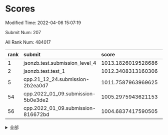# Scores

Modified Time: 2022-04-06 15:07:19

Submit Num: 207

All Rank Num: 484017

| rank |               submit               |       score        |       sigma        | pk_num |
| :--- | :--------------------------------- | :----------------- | :----------------- | :----- |
| 1    | jsonzb.test.submission_level_4     | 1013.1826019528686 | 0.788688905009433  | 9347   |
| 2    | jsonzb.test.test_1                 | 1012.3408313160306 | 0.8165259735882965 | 9352   |
| 5    | cpp.21_12_24.submission-2b2ea0d7   | 1011.7587963969625 | 0.8106546264007379 | 9353   |
| 54   | cpp.2022_01_09.submission-5b0e3de2 | 1005.2975943621153 | 0.7047452514172551 | 9354   |
| 56   | cpp.2022_01_09.submission-816672bd | 1004.6837417590505 | 0.7120260541385367 | 9351   |


<details>
<summary>全部</summary>

| rank |                 submit                 |       score        |       sigma        | pk_num |
| :--- | :------------------------------------- | :----------------- | :----------------- | :----- |
| 1    | jsonzb.test.submission_level_4         | 1013.1826019528686 | 0.788688905009433  | 9347   |
| 2    | jsonzb.test.test_1                     | 1012.3408313160306 | 0.8165259735882965 | 9352   |
| 3    | gobigger.level_3.submission_level_3_22 | 1011.9209399989069 | 0.7843796855944357 | 9354   |
| 4    | gobigger.level_3.submission_level_3_43 | 1011.9038041842609 | 0.7636713844790836 | 9350   |
| 5    | cpp.21_12_24.submission-2b2ea0d7       | 1011.7587963969625 | 0.8106546264007379 | 9353   |
| 6    | gobigger.level_3.submission_level_3_41 | 1011.501726408148  | 0.8084553946458702 | 9347   |
| 7    | gobigger.level_3.submission_level_3_39 | 1011.4767612423151 | 0.7757528321620063 | 9354   |
| 8    | gobigger.level_3.submission_level_3_2  | 1011.1551638242374 | 0.7823345945973651 | 9347   |
| 9    | gobigger.level_3.submission_level_3_42 | 1011.115115769828  | 0.7928468293482523 | 9357   |
| 10   | gobigger.level_3.submission_level_3_18 | 1011.059321197479  | 0.7541777669681338 | 9352   |
| 11   | gobigger.level_3.submission_level_3_35 | 1010.8823104890807 | 0.7665747332481867 | 9350   |
| 12   | gobigger.level_3.submission_level_3_19 | 1010.7240918217761 | 0.774430257171604  | 9356   |
| 13   | gobigger.level_3.submission_level_3_31 | 1010.7103343934292 | 0.7594840555232356 | 9351   |
| 14   | gobigger.level_3.submission_level_3_12 | 1010.6884252186858 | 0.7571006118027742 | 9352   |
| 15   | gobigger.level_3.submission_level_3_46 | 1010.6373479147928 | 0.7649163085827594 | 9347   |
| 16   | gobigger.level_3.submission_level_3_21 | 1010.6017680106971 | 0.7876667706296395 | 9352   |
| 17   | gobigger.level_3.submission_level_3_24 | 1010.5576780401944 | 0.7802667675427442 | 9357   |
| 18   | gobigger.level_3.submission_level_3_38 | 1010.5424068578878 | 0.7511607898244391 | 9353   |
| 19   | gobigger.level_3.submission_level_3_36 | 1010.4683912077933 | 0.7612065801625666 | 9356   |
| 20   | gobigger.level_3.submission_level_3_3  | 1010.4039401235389 | 0.7373708169722328 | 9349   |
| 21   | gobigger.level_3.submission_level_3_27 | 1010.30970195554   | 0.7659699596527725 | 9354   |
| 22   | gobigger.level_3.submission_level_3_7  | 1010.3008870114653 | 0.7720654918585379 | 9348   |
| 23   | gobigger.level_3.submission_level_3_10 | 1010.1552496257157 | 0.7712839231805045 | 9353   |
| 24   | gobigger.level_3.submission_level_3_47 | 1010.148445229977  | 0.7658394272057301 | 9346   |
| 25   | gobigger.level_3.submission_level_3_20 | 1010.1394785195673 | 0.799420608906171  | 9358   |
| 26   | gobigger.level_3.submission_level_3_23 | 1010.1367018784313 | 0.7422300509530723 | 9351   |
| 27   | gobigger.level_3.submission_level_3_49 | 1010.113889968604  | 0.7585159196692629 | 9354   |
| 28   | gobigger.level_3.submission_level_3_14 | 1010.0721067553735 | 0.7559895838044185 | 9352   |
| 29   | gobigger.level_3.submission_level_3_17 | 1009.9722584493074 | 0.7807616943051138 | 9353   |
| 30   | gobigger.level_3.submission_level_3_45 | 1009.9718905418341 | 0.7570330892319113 | 9352   |
| 31   | gobigger.level_3.submission_level_3_28 | 1009.9144791537535 | 0.7703362973915671 | 9358   |
| 32   | gobigger.level_3.submission_level_3_34 | 1009.8333133897816 | 0.7659019586093608 | 9358   |
| 33   | gobigger.level_3.submission_level_3_33 | 1009.8249053173203 | 0.7328774369624642 | 9349   |
| 34   | gobigger.level_3.submission_level_3_37 | 1009.8021940413502 | 0.749125264306347  | 9353   |
| 35   | gobigger.level_3.submission_level_3_26 | 1009.7879950903265 | 0.763102136461989  | 9353   |
| 36   | gobigger.level_3.submission_level_3_30 | 1009.7606531782907 | 0.7489135969692492 | 9355   |
| 37   | gobigger.level_3.submission_level_3_6  | 1009.5243950736611 | 0.7541158228064611 | 9355   |
| 38   | gobigger.level_3.submission_level_3_44 | 1009.4989422211756 | 0.7593383667147646 | 9355   |
| 39   | gobigger.level_3.submission_level_3_48 | 1009.4197637394035 | 0.7597317248891104 | 9357   |
| 40   | gobigger.level_3.submission_level_3_9  | 1009.3841573011549 | 0.7497281626802644 | 9350   |
| 41   | gobigger.level_3.submission_level_3_40 | 1009.3391061354428 | 0.7407275800826456 | 9354   |
| 42   | gobigger.level_3.submission_level_3_11 | 1009.3033511601476 | 0.762094284899016  | 9356   |
| 43   | gobigger.level_3.submission_level_3_5  | 1009.2305024704281 | 0.7471176423386626 | 9358   |
| 44   | gobigger.level_3.submission_level_3_29 | 1009.1468407483222 | 0.7633056243496188 | 9356   |
| 45   | gobigger.level_3.submission_level_3_1  | 1009.1296730084687 | 0.7604651159877407 | 9353   |
| 46   | gobigger.level_3.submission_level_3_15 | 1009.1083366621012 | 0.7350852787721404 | 9354   |
| 47   | gobigger.level_3.submission_level_3_25 | 1009.0176753225313 | 0.7535216439064301 | 9351   |
| 48   | gobigger.level_3.submission_level_3_4  | 1008.9920442068213 | 0.7407392473154203 | 9349   |
| 49   | gobigger.level_3.submission_level_3_16 | 1008.9881409534485 | 0.755755197421887  | 9355   |
| 50   | gobigger.level_3.submission_level_3_0  | 1008.9132682364137 | 0.7466006696461385 | 9351   |
| 51   | gobigger.level_3.submission_level_3_32 | 1008.7551785899005 | 0.7498554008615207 | 9352   |
| 52   | gobigger.level_3.submission_level_3_13 | 1008.474310673612  | 0.7404723939367011 | 9353   |
| 53   | gobigger.level_3.submission_level_3_8  | 1008.1052297394364 | 0.7271515071106966 | 9354   |
| 54   | cpp.2022_01_09.submission-5b0e3de2     | 1005.2975943621153 | 0.7047452514172551 | 9354   |
| 55   | gobigger.level_1.submission_level_1_35 | 1005.1154233647297 | 0.7312890264693732 | 9355   |
| 56   | cpp.2022_01_09.submission-816672bd     | 1004.6837417590505 | 0.7120260541385367 | 9351   |
| 57   | gobigger.level_1.submission_level_1_34 | 1004.2841755033616 | 0.7113139132016647 | 9352   |
| 58   | gobigger.level_1.submission_level_1_11 | 1004.2172236727257 | 0.717509921538077  | 9353   |
| 59   | gobigger.level_1.submission_level_1_0  | 1004.1476582062169 | 0.7207771263911097 | 9353   |
| 60   | gobigger.level_1.submission_level_1_18 | 1004.0983719693972 | 0.7144442863876163 | 9350   |
| 61   | gobigger.level_1.submission_level_1_13 | 1004.0163200206191 | 0.7127653717641863 | 9355   |
| 62   | gobigger.level_1.submission_level_1_40 | 1003.9797907568424 | 0.7100226620162814 | 9353   |
| 63   | gobigger.level_1.submission_level_1_19 | 1003.9680098828777 | 0.7176022181048336 | 9350   |
| 64   | gobigger.level_1.submission_level_1_12 | 1003.8748773131721 | 0.717890860449087  | 9355   |
| 65   | gobigger.level_1.submission_level_1_37 | 1003.800996782974  | 0.7274130544107344 | 9354   |
| 66   | gobigger.level_1.submission_level_1_43 | 1003.7535756057772 | 0.7220822120714918 | 9354   |
| 67   | gobigger.level_1.submission_level_1_27 | 1003.7402128489509 | 0.7166199198143071 | 9352   |
| 68   | gobigger.level_1.submission_level_1_26 | 1003.7178655854086 | 0.7137729934161179 | 9356   |
| 69   | gobigger.level_1.submission_level_1_47 | 1003.6918335111768 | 0.7178612854975087 | 9356   |
| 70   | gobigger.level_1.submission_level_1_3  | 1003.6625781308347 | 0.7134345735839712 | 9355   |
| 71   | gobigger.level_1.submission_level_1_4  | 1003.642510484821  | 0.7158656085202156 | 9351   |
| 72   | gobigger.level_1.submission_level_1_46 | 1003.5396000869824 | 0.7173755904520976 | 9353   |
| 73   | gobigger.level_1.submission_level_1_32 | 1003.512214031106  | 0.7191872220363886 | 9354   |
| 74   | gobigger.level_1.submission_level_1_25 | 1003.3580749881951 | 0.7199068943586077 | 9353   |
| 75   | gobigger.level_1.submission_level_1_20 | 1003.3472973753363 | 0.7250835948790717 | 9358   |
| 76   | gobigger.level_1.submission_level_1_45 | 1003.3009435423464 | 0.7017219634663676 | 9348   |
| 77   | gobigger.level_1.submission_level_1_36 | 1003.2771489130563 | 0.7202701806630978 | 9353   |
| 78   | gobigger.level_1.submission_level_1_5  | 1003.2307016513403 | 0.7205034562824199 | 9353   |
| 79   | gobigger.level_1.submission_level_1_29 | 1003.1886850108993 | 0.7260152987158253 | 9352   |
| 80   | gobigger.level_1.submission_level_1_7  | 1003.1868522813235 | 0.7097741631270664 | 9356   |
| 81   | gobigger.level_1.submission_level_1_33 | 1003.0046197852081 | 0.7157516745972949 | 9352   |
| 82   | gobigger.level_1.submission_level_1_41 | 1002.9759324403458 | 0.7184226534322268 | 9350   |
| 83   | gobigger.level_1.submission_level_1_10 | 1002.9692172543274 | 0.7163231714007486 | 9354   |
| 84   | gobigger.level_1.submission_level_1_14 | 1002.9688323228029 | 0.7173149242063735 | 9354   |
| 85   | gobigger.level_1.submission_level_1_30 | 1002.9583800821557 | 0.7160315611075517 | 9348   |
| 86   | gobigger.level_1.submission_level_1_22 | 1002.9478364667091 | 0.7168852967996677 | 9352   |
| 87   | gobigger.level_1.submission_level_1_9  | 1002.9173465609148 | 0.714011625641644  | 9356   |
| 88   | gobigger.level_1.submission_level_1_39 | 1002.8629502523021 | 0.7208830844323538 | 9349   |
| 89   | gobigger.level_1.submission_level_1_1  | 1002.8020426088545 | 0.7233784592598406 | 9355   |
| 90   | gobigger.level_1.submission_level_1_21 | 1002.7915500727427 | 0.7108079504712641 | 9355   |
| 91   | gobigger.level_1.submission_level_1_42 | 1002.7687582269047 | 0.7105213137938483 | 9353   |
| 92   | gobigger.level_1.submission_level_1_49 | 1002.7425603255828 | 0.7211155461421707 | 9350   |
| 93   | gobigger.level_1.submission_level_1_24 | 1002.7330148572369 | 0.710106225630651  | 9351   |
| 94   | gobigger.level_1.submission_level_1_31 | 1002.6282452618615 | 0.7077695073664082 | 9354   |
| 95   | gobigger.level_1.submission_level_1_23 | 1002.5489911862662 | 0.7096833364595954 | 9358   |
| 96   | gobigger.level_1.submission_level_1_16 | 1002.4716258682702 | 0.715580503264884  | 9357   |
| 97   | gobigger.level_1.submission_level_1_8  | 1002.4324537623588 | 0.7101795898890357 | 9353   |
| 98   | gobigger.level_1.submission_level_1_17 | 1002.3700092540555 | 0.7097648276540898 | 9357   |
| 99   | gobigger.level_1.submission_level_1_48 | 1002.3540720009374 | 0.7155920803912259 | 9352   |
| 100  | gobigger.level_1.submission_level_1_38 | 1002.3294819284272 | 0.7238394833211954 | 9354   |
| 101  | gobigger.level_1.submission_level_1_44 | 1002.253562665676  | 0.7064236503041281 | 9351   |
| 102  | gobigger.level_1.submission_level_1_15 | 1002.1497352962635 | 0.7084496683751623 | 9354   |
| 103  | gobigger.level_1.submission_level_1_6  | 1002.09130253626   | 0.7120448453948695 | 9356   |
| 104  | gobigger.level_1.submission_level_1_2  | 1001.9623033695676 | 0.7119022196757212 | 9352   |
| 105  | gobigger.level_1.submission_level_1_28 | 1001.7154863530111 | 0.7095318873216127 | 9355   |
| 106  | gobigger.random.submission_random_39   | 997.8974953321292  | 0.7142090363580017 | 9356   |
| 107  | gobigger.random.submission_random_48   | 997.5275414092549  | 0.7116983674702754 | 9356   |
| 108  | gobigger.random.submission_random_34   | 997.3965759087383  | 0.7020538662927552 | 9354   |
| 109  | gobigger.random.submission_random_10   | 997.3616320427193  | 0.6916037834515878 | 9354   |
| 110  | gobigger.random.submission_random_41   | 997.245422950658   | 0.7067706117266674 | 9353   |
| 111  | gobigger.random.submission_random_42   | 996.8773259350644  | 0.7137521700549819 | 9345   |
| 112  | gobigger.random.submission_random_20   | 996.8325408587491  | 0.7109262932104351 | 9358   |
| 113  | gobigger.random.submission_random_14   | 996.7890579324724  | 0.7086979741674765 | 9349   |
| 114  | gobigger.random.submission_random_16   | 996.7585101802616  | 0.7085610159236719 | 9356   |
| 115  | gobigger.random.submission_random_43   | 996.7323246723704  | 0.714629232032917  | 9358   |
| 116  | gobigger.random.submission_random_6    | 996.6218388528707  | 0.7025275365496596 | 9354   |
| 117  | gobigger.random.submission_random_19   | 996.5765046558131  | 0.7063870028081273 | 9351   |
| 118  | gobigger.random.submission_random_12   | 996.5590887281048  | 0.7083044914172016 | 9353   |
| 119  | gobigger.random.submission_random_26   | 996.5195684209247  | 0.7165361976559843 | 9350   |
| 120  | gobigger.random.submission_random_1    | 996.5041009970007  | 0.7132079664646922 | 9355   |
| 121  | gobigger.random.submission_random_13   | 996.3904957438907  | 0.7162630589018809 | 9353   |
| 122  | gobigger.random.submission_random_49   | 996.388636292608   | 0.7036748779776186 | 9351   |
| 123  | gobigger.random.submission_random_5    | 996.3602193857745  | 0.7028516547606938 | 9350   |
| 124  | gobigger.random.submission_random_18   | 996.3469927802656  | 0.705869555882361  | 9356   |
| 125  | gobigger.random.submission_random_21   | 996.2803246302959  | 0.7054360962172468 | 9353   |
| 126  | gobigger.random.submission_random_3    | 996.2131726739617  | 0.7105051795579309 | 9350   |
| 127  | gobigger.random.submission_random_7    | 996.2031838976706  | 0.7136090466772017 | 9351   |
| 128  | gobigger.random.submission_random_40   | 996.1587408435297  | 0.7154050843875638 | 9356   |
| 129  | gobigger.random.submission_random_36   | 996.151136088334   | 0.7171510289957976 | 9351   |
| 130  | gobigger.random.submission_random_9    | 996.103237945793   | 0.7116278788816301 | 9359   |
| 131  | gobigger.random.submission_random_22   | 996.0386639480381  | 0.7038684310906442 | 9354   |
| 132  | gobigger.random.submission_random_0    | 996.0137542631733  | 0.7075700726803567 | 9346   |
| 133  | gobigger.random.submission_random_37   | 996.0093032801519  | 0.6978368029424016 | 9357   |
| 134  | gobigger.random.submission_random_11   | 996.0022675457235  | 0.7075978515888783 | 9354   |
| 135  | gobigger.random.submission_random_4    | 996.0000861374441  | 0.7033624610757839 | 9351   |
| 136  | gobigger.random.submission_random_8    | 995.9638575973754  | 0.701459703573868  | 9355   |
| 137  | gobigger.random.submission_random_31   | 995.9479225257248  | 0.7088442318089353 | 9354   |
| 138  | gobigger.random.submission_random_38   | 995.8974712667621  | 0.711033899511746  | 9357   |
| 139  | gobigger.random.submission_random_23   | 995.7751147226126  | 0.7086917967145603 | 9348   |
| 140  | gobigger.random.submission_random_47   | 995.7501973818333  | 0.717583726359661  | 9350   |
| 141  | gobigger.random.submission_random_25   | 995.7136558828436  | 0.7101897105777782 | 9352   |
| 142  | gobigger.random.submission_random_32   | 995.6804343327105  | 0.7113525257463905 | 9348   |
| 143  | gobigger.random.submission_random_27   | 995.6264048739721  | 0.7131145000670068 | 9353   |
| 144  | gobigger.random.submission_random_46   | 995.554061318343   | 0.6958638509792758 | 9353   |
| 145  | gobigger.random.submission_random_45   | 995.4844175672092  | 0.7119395378166852 | 9352   |
| 146  | gobigger.random.submission_random_30   | 995.4664789784134  | 0.7106027731127182 | 9355   |
| 147  | gobigger.random.submission_random_35   | 995.449265920348   | 0.7147219960219523 | 9352   |
| 148  | gobigger.random.submission_random_28   | 995.438063187542   | 0.7114956535031854 | 9350   |
| 149  | gobigger.random.submission_random_29   | 995.4368809841781  | 0.6993080301485274 | 9354   |
| 150  | gobigger.random.submission_random_24   | 995.3593881520758  | 0.6997444792502722 | 9355   |
| 151  | gobigger.random.submission_random_17   | 995.3333747943802  | 0.7201292405989873 | 9353   |
| 152  | gobigger.random.submission_random_33   | 995.1526808052422  | 0.7202747424369966 | 9351   |
| 153  | gobigger.random.submission_random_44   | 994.9927846610084  | 0.7090588463790264 | 9353   |
| 154  | gobigger.random.submission_random_15   | 994.9245695689236  | 0.7277508308154164 | 9354   |
| 155  | gobigger.level_2.submission_level_2_16 | 994.7253462959487  | 0.7242798484187826 | 9355   |
| 156  | gobigger.random.submission_random_2    | 994.6577691769412  | 0.716607499657262  | 9351   |
| 157  | gobigger.level_2.submission_level_2_47 | 993.8435473856872  | 0.7451744380400455 | 9354   |
| 158  | gobigger.level_2.submission_level_2_5  | 993.6100385755332  | 0.7453223563917223 | 9351   |
| 159  | gobigger.level_2.submission_level_2_1  | 993.5866455685378  | 0.74501996593676   | 9355   |
| 160  | gobigger.level_2.submission_level_2_22 | 993.4597555434306  | 0.7428850786645109 | 9354   |
| 161  | gobigger.level_2.submission_level_2_6  | 993.1960902114936  | 0.7351023539883981 | 9352   |
| 162  | gobigger.level_2.submission_level_2_2  | 993.1026836581898  | 0.7346810090152969 | 9354   |
| 163  | gobigger.level_2.submission_level_2_43 | 993.0661736053853  | 0.7528081390678194 | 9346   |
| 164  | gobigger.level_2.submission_level_2_20 | 992.9803642545218  | 0.7330025313687408 | 9355   |
| 165  | gobigger.level_2.submission_level_2_26 | 992.9636283175879  | 0.7503228481122158 | 9356   |
| 166  | gobigger.level_2.submission_level_2_35 | 992.9390722282984  | 0.7323272067039039 | 9353   |
| 167  | gobigger.level_2.submission_level_2_32 | 992.8797154613845  | 0.7336625355907799 | 9352   |
| 168  | gobigger.level_2.submission_level_2_34 | 992.8674189860276  | 0.738963945896597  | 9354   |
| 169  | gobigger.level_2.submission_level_2_41 | 992.861027927006   | 0.7378283852640868 | 9350   |
| 170  | gobigger.level_2.submission_level_2_17 | 992.7801306735857  | 0.76293788654342   | 9351   |
| 171  | gobigger.level_2.submission_level_2_8  | 992.6593443449052  | 0.7275077289486536 | 9352   |
| 172  | gobigger.level_2.submission_level_2_11 | 992.6315426136257  | 0.74253810393057   | 9350   |
| 173  | gobigger.level_2.submission_level_2_48 | 992.6126158827965  | 0.7458043840738159 | 9349   |
| 174  | gobigger.level_2.submission_level_2_31 | 992.5891189761988  | 0.7307933833555146 | 9356   |
| 175  | gobigger.level_2.submission_level_2_23 | 992.4941738136364  | 0.7451409798835239 | 9352   |
| 176  | gobigger.level_2.submission_level_2_3  | 992.405138697946   | 0.7296323474643442 | 9358   |
| 177  | gobigger.level_2.submission_level_2_7  | 992.3412784512201  | 0.7581875998256994 | 9351   |
| 178  | gobigger.level_2.submission_level_2_12 | 992.191783050755   | 0.7344829315140369 | 9353   |
| 179  | gobigger.level_2.submission_level_2_40 | 992.1855848174698  | 0.7406728279312008 | 9352   |
| 180  | gobigger.level_2.submission_level_2_44 | 992.1728455325712  | 0.7222875640853286 | 9356   |
| 181  | gobigger.level_2.submission_level_2_37 | 992.0238732608674  | 0.7382948980116006 | 9356   |
| 182  | gobigger.level_2.submission_level_2_25 | 991.9914647976941  | 0.7518298597127044 | 9347   |
| 183  | gobigger.level_2.submission_level_2_21 | 991.8933362733403  | 0.7349243979199688 | 9359   |
| 184  | gobigger.level_2.submission_level_2_49 | 991.8495791227101  | 0.7565594838797437 | 9352   |
| 185  | gobigger.level_2.submission_level_2_36 | 991.8145382870229  | 0.7304802916929952 | 9355   |
| 186  | gobigger.level_2.submission_level_2_38 | 991.7328001458128  | 0.7472722502437822 | 9358   |
| 187  | gobigger.level_2.submission_level_2_15 | 991.7121121538088  | 0.7605068982677138 | 9354   |
| 188  | gobigger.level_2.submission_level_2_46 | 991.6399723903284  | 0.7601352523055401 | 9350   |
| 189  | gobigger.level_2.submission_level_2_24 | 991.6298829518031  | 0.7300497341109621 | 9353   |
| 190  | gobigger.level_2.submission_level_2_45 | 991.5882702331633  | 0.7762815291185449 | 9353   |
| 191  | gobigger.level_2.submission_level_2_4  | 991.56450008464    | 0.7341223944539385 | 9354   |
| 192  | gobigger.level_2.submission_level_2_27 | 991.5606130081162  | 0.7345469083131134 | 9353   |
| 193  | gobigger.level_2.submission_level_2_29 | 991.5555628679086  | 0.7520365504137021 | 9354   |
| 194  | gobigger.level_2.submission_level_2_18 | 991.5446015176623  | 0.7436348907801682 | 9353   |
| 195  | gobigger.level_2.submission_level_2_30 | 991.4741844542209  | 0.7678922497543281 | 9350   |
| 196  | gobigger.level_2.submission_level_2_9  | 991.3532762782496  | 0.7683791597056819 | 9354   |
| 197  | gobigger.level_2.submission_level_2_33 | 991.3491969361758  | 0.7356416386902966 | 9355   |
| 198  | gobigger.level_2.submission_level_2_39 | 991.3418654660333  | 0.7434302818651312 | 9351   |
| 199  | gobigger.level_2.submission_level_2_0  | 991.2865800488603  | 0.7644417311198938 | 9348   |
| 200  | gobigger.level_2.submission_level_2_10 | 991.276983626551   | 0.745855472830032  | 9354   |
| 201  | gobigger.level_2.submission_level_2_42 | 991.0768292420737  | 0.7414740201952266 | 9359   |
| 202  | gobigger.level_2.submission_level_2_19 | 990.7694165353516  | 0.7548045423331077 | 9350   |
| 203  | gobigger.level_2.submission_level_2_28 | 990.686880493585   | 0.7550252823056319 | 9351   |
| 204  | gobigger.level_2.submission_level_2_13 | 990.6205015477348  | 0.7724287930140767 | 9351   |
| 205  | gobigger.level_2.submission_level_2_14 | 990.0702464780362  | 0.7618278153334077 | 9355   |
| 206  | gobigger.none.submission_none_0        | 977.8615945392455  | 1.3095269667453182 | 9355   |
| 207  | gobigger.none.submission_none_1        | 974.8785238787613  | 1.5596669682460935 | 9355   |

</details>